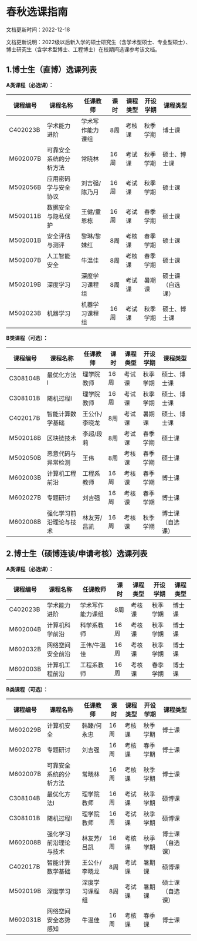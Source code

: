 # 春秋选课指南

文档更新时间：2022-12-18

文档更新说明：2022级以后新入学的硕士研究生（含学术型硕士、专业型硕士）、博士研究生（含学术型博士、工程博士）在校期间选课参考该文档。



## 1.博士生（直博）选课列表

**A类课程（必选课）：**

| 课程编号 | 课程名称               | 任课教师         | 课时 | 课程类型 | 开设学期 | 课程类型         |
| -------- | ---------------------- | ---------------- | ---- | -------- | -------- | ---------------- |
| C402023B | 学术能力进阶           | 学术写作能力课组 | 8周  | 考核课   | 秋季学期 | 博士课           |
| M602007B | 可靠安全系统的分析方法 | 常晓林           | 16周 | 考试课   | 秋季学期 | 硕士、博士课     |
| M502056B | 应用密码学与安全协议   | 刘吉强/陈乃月    | 16周 | 考试课   | 秋季学期 | 硕士课           |
| M502011B | 数据安全与隐私保护     | 王健/童恩栋      | 16周 | 考试课   | 春季学期 | 硕士课           |
| M502001B | 安全评估与测评         | 黎琳/黎妹红      | 8周  | 考核课   | 春季学期 | 硕士课           |
| M502007B | 人工智能安全           | 牛温佳           | 8周  | 考核课   | 春季学期 | 硕士课           |
| M502019B | 深度学习               | 深度学习课程组   | 8周  | 考试课   | 暑期课   | 硕士课（自选课） |
| M502023B | 机器学习               | 机器学习课程组   | 16周 | 考试课   | 秋季学期 | 硕士、博士课     |

**B类课程（可选）：**

| 课程编号 | 课程名称               | 任课教师      | 课时 | 课程类型 | 开设学期 | 课程类型         |
| -------- | ---------------------- | ------------- | ---- | -------- | -------- | ---------------- |
| C308104B | 最优化方法I            | 理学院教师    | 16周 | 考试课   | 秋季学期 | 硕士、博士课     |
| C308101B | 随机过程I              | 理学院教师    | 16周 | 考试课   | 秋季学期 | 硕士、博士课     |
| C402017B | 智能计算数学基础       | 王公仆/李晓龙 | 8周  | 考试课   | 暑期课   | 硕士、博士课     |
| M502018B | 区块链技术             | 李超/段莉     | 8周  | 考试课   | 春季学期 | 硕士课           |
| M502050B | 恶意代码与异常检测     | 王伟          | 8周  | 考核课   | 春季学期 | 硕士课           |
| M602003B | 计算机工程前沿         | 工程系教师    | 16周 | 考核课   | 春季学期 | 博士课           |
| M602027B | 专题研讨               | 刘吉强        | 16周 | 考核课   | 春季学期 | 博士课           |
| M602008B | 强化学习前沿理论与技术 | 林友芳/吕凯   | 16周 | 考核课   | 秋季学期 | 博士课（自选课） |





## 2.博士生（硕博连读/申请考核）选课列表

**A类课程（必选课）：**

| 课程编号 | 课程名称         | 任课教师         | 课时 | 课程类型 | 开设学期 | 课程类型 |
| -------- | ---------------- | ---------------- | ---- | -------- | -------- | -------- |
| C402023B | 学术能力进阶     | 学术写作能力课组 | 8周  | 考核课   | 秋季学期 | 博士课   |
| M602004B | 计算机科学前沿   | 科学系教师       | 16周 | 考核课   | 秋季学期 | 博士课   |
| M602032B | 网络空间安全前沿 | 王伟/牛温佳      | 16周 | 考核课   | 秋季学期 | 博士课   |
| M602003B | 计算机工程前沿   | 工程系教师       | 16周 | 考核课   | 春季学期 | 博士课   |

**B类课程（可选）：**

| 课程编号 | 课程名称               | 任课教师       | 课时 | 课程类型 | 开设学期 | 课程类型         |
| -------- | ---------------------- | -------------- | ---- | -------- | -------- | ---------------- |
| M602029B | 计算机安全             | 韩臻/何永忠    | 16周 | 考核课   | 秋季学期 | 博士课           |
| M602027B | 专题研讨         | 刘吉强           | 16周 | 考核课   | 春季学期 | 博士课   |
| M602007B | 可靠安全系统的分析方法 | 常晓林         | 16周 | 考核课   | 秋季学期 | 博士课           |
| C308104B | 最优化方法I            | 理学院教师     | 16周 | 考试课   | 秋季学期 | 硕博课           |
| C308101B | 随机过程I              | 理学院教师     | 16周 | 考试课   | 秋季学期 | 硕博课           |
| M602008B | 强化学习前沿理论与技术 | 林友芳/吕凯    | 16周 | 考核课   | 秋季学期 | 博士课（自选课） |
| C402017B | 智能计算数学基础       | 王公仆/李晓龙  | 8周  | 考试课   | 暑期课   | 硕博课           |
| M502019B | 深度学习               | 深度学习课程组 | 8周  | 考试课   | 暑期课   | 硕士课（自选课） |
| M602031B | 网络空间安全态势感知   | 牛温佳         | 16周 | 考核课   | 春季课   | 博士课           |



